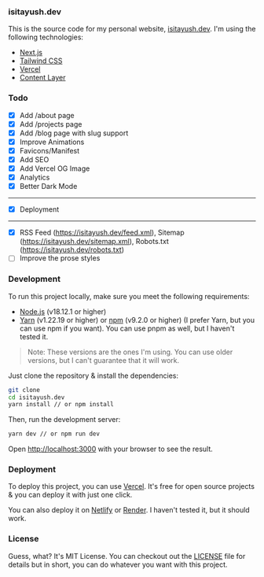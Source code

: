 [LICENSE]: ./LICENSE.MD

### isitayush.dev

This is the source code for my personal website, [isitayush.dev](https://isitayush.dev). I'm using the following technologies:

  * [Next.js](https://nextjs.org/)
  * [Tailwind CSS](https://tailwindcss.com/)
  * [Vercel](https://vercel.com/)
  * [Content Layer](https://www.contentlayer.dev/)

### Todo

- [x] Add /about page
- [x] Add /projects page
- [x] Add /blog page with slug support
- [x] Improve Animations
- [x] Favicons/Manifest
- [x] Add SEO
- [X] Add Vercel OG Image
- [x] Analytics
- [x] Better Dark Mode 
---
- [x] Deployment
---
- [x] RSS Feed (https://isitayush.dev/feed.xml), Sitemap (https://isitayush.dev/sitemap.xml), Robots.txt (https://isitayush.dev/robots.txt)
- [ ] Improve the prose styles

### Development

To run this project locally, make sure you meet the following requirements:

  * [Node.js](https://nodejs.org/en/) (v18.12.1 or higher)
  * [Yarn](https://yarnpkg.com/) (v1.22.19 or higher) or [npm](https://www.npmjs.com/) (v9.2.0 or higher) (I prefer Yarn, but you can use npm if you want). You can use pnpm as well, but I haven't tested it.

> Note: These versions are the ones I'm using. You can use older versions, but I can't guarantee that it will work.
  
Just clone the repository & install the dependencies:

```bash
git clone
cd isitayush.dev
yarn install // or npm install
```

Then, run the development server:

```bash
yarn dev // or npm run dev
```

Open [http://localhost:3000](http://localhost:3000) with your browser to see the result.


### Deployment

To deploy this project, you can use [Vercel](https://vercel.com/). It's free for open source projects & you can deploy it with just one click.

You can also deploy it on [Netlify](https://www.netlify.com/) or [Render](https://render.com/). I haven't tested it, but it should work.

### License

Guess, what? It's MIT License. You can checkout out the [LICENSE] file for details but in short, you can do whatever you want with this project.